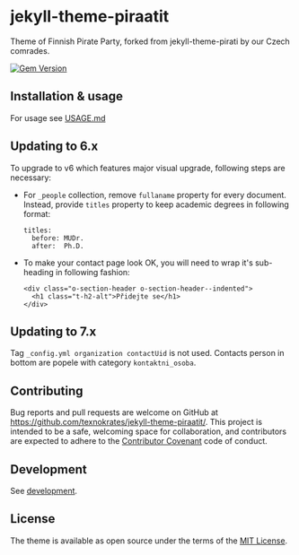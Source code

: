 # jekyll-theme-piraatit

Theme of Finnish Pirate Party, forked from jekyll-theme-pirati by our Czech comrades.

[![Gem Version](https://badge.fury.io/rb/jekyll-theme-pirati.svg)](https://badge.fury.io/rb/jekyll-theme-pirati)

## Installation & usage

For usage see [USAGE.md](USAGE.md)

## Updating to 6.x

To upgrade to v6 which features major visual upgrade, following steps are necessary:

 - For `_people` collection, remove `fullaname` property for every document. Instead, provide `titles` property to keep academic degrees in following format:

    ```
    titles:
      before: MUDr.
      after:  Ph.D.
    ```
 - To make your contact page look OK, you will need to wrap it's  sub-heading in following fashion:

    ```
    <div class="o-section-header o-section-header--indented">
      <h1 class="t-h2-alt">Přidejte se</h1>
    </div>
    ```
## Updating to 7.x

Tag `_config.yml organization contactUid` is not used. Contacts person in bottom are popele with category `kontaktni_osoba`.

## Contributing

Bug reports and pull requests are welcome on GitHub at https://github.com/texnokrates/jekyll-theme-piraatit/. This project is intended to be a safe, welcoming space for collaboration, and contributors are expected to adhere to the [Contributor Covenant](http://contributor-covenant.org) code of conduct.

## Development

See [development](development.md).

## License

The theme is available as open source under the terms of the [MIT
License](https://opensource.org/licenses/MIT).


